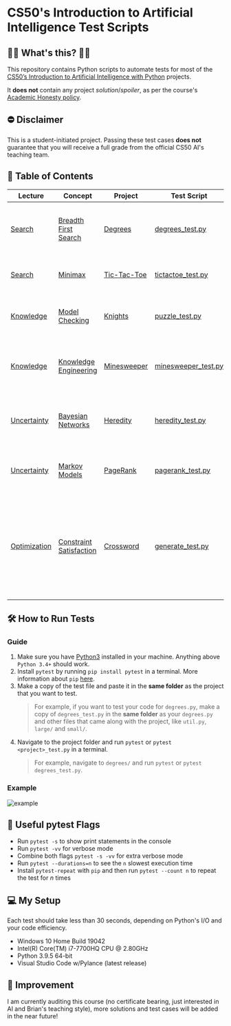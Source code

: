 # CS50's Introduction to Artificial Intelligence Test Scripts

## 🤷‍♂️ What's this? 🤷‍♀️

This repository contains Python scripts to automate tests for most of the [CS50’s Introduction to Artificial Intelligence with Python](https://cs50.harvard.edu/ai/2020/) projects.</br>

It **does not** contain any project *solution*/*spoiler*, as per the course's [Academic Honesty policy](https://cs50.harvard.edu/ai/2020/honesty/).

## ⛔ Disclaimer

This is a student-initiated project. Passing these test cases **does not** guarantee that you will receive a full grade from the official CS50 AI's teaching team.

## 📖 Table of Contents

| Lecture                                                   | Concept                                                                                      | Project                                                                 | Test Script                                | Description                                                                                                                                                                               |
| --------------------------------------------------------- | -------------------------------------------------------------------------------------------- | ----------------------------------------------------------------------- | ------------------------------------------ | ----------------------------------------------------------------------------------------------------------------------------------------------------------------------------------------- |
| [Search](https://cs50.harvard.edu/ai/2020/weeks/0/)       | [Breadth First Search](https://cs50.harvard.edu/ai/2020/notes/0/#breadth-first-search)       | [Degrees](https://cs50.harvard.edu/ai/2020/projects/0/degrees/)         | [degrees_test.py](degrees_test.py)         | Run test cases given by problem description and [this discussion](https://edstem.org/us/courses/176/discussion/226814)                                                                    |
| [Search](https://cs50.harvard.edu/ai/2020/weeks/0/)       | [Minimax](https://cs50.harvard.edu/ai/2020/notes/0/#minimax)                                 | [Tic-Tac-Toe](https://cs50.harvard.edu/ai/2020/projects/0/tictactoe/)   | [tictactoe_test.py](tictactoe_test.py)     | Let your AI play against itself for 10 rounds                                                                                                                                             |
| [Knowledge](https://cs50.harvard.edu/ai/2020/weeks/1/)    | [Model Checking](https://cs50.harvard.edu/ai/2020/notes/1/#inference)                        | [Knights](https://cs50.harvard.edu/ai/2020/projects/1/knights/)         | [puzzle_test.py](puzzle_test.py)           | Check the [correctness](https://edstem.org/us/courses/176/discussion/107478) of the 4 puzzle results                                                                                      |
| [Knowledge](https://cs50.harvard.edu/ai/2020/weeks/1/)    | [Knowledge Engineering](https://cs50.harvard.edu/ai/2020/notes/1/#knowledge-engineering)     | [Minesweeper](https://cs50.harvard.edu/ai/2020/projects/1/minesweeper/) | [minesweeper_test.py](minesweeper_test.py) | Check if your AI has ≈90% win rate over 1000 simulations                                                                                                                                  |
| [Uncertainty](https://cs50.harvard.edu/ai/2020/weeks/2/)  | [Bayesian Networks](https://cs50.harvard.edu/ai/2020/notes/2/#bayesian-networks)             | [Heredity](https://cs50.harvard.edu/ai/2020/projects/2/heredity/)       | [heredity_test.py](heredity_test.py)       | Run test cases given by problem description and [this discussion](https://edstem.org/us/courses/176/discussion/488564)                                                                    |
| [Uncertainty](https://cs50.harvard.edu/ai/2020/weeks/2/)  | [Markov Models](https://cs50.harvard.edu/ai/2020/notes/2/#markov-models)                     | [PageRank](https://cs50.harvard.edu/ai/2020/projects/2/pagerank/)       | [pagerank_test.py](pagerank_test.py)       | Compare the output of the 2 implemented functions                                                                                                                                         |
| [Optimization](https://cs50.harvard.edu/ai/2020/weeks/3/) | [Constraint Satisfaction](https://cs50.harvard.edu/ai/2020/notes/3/#constraint-satisfaction) | [Crossword](https://cs50.harvard.edu/ai/2020/projects/3/crossword/)     | [generate_test.py](generate_test.py)       | Generate crosswords using all 9 different structure + words combination and a special test case from [this discussion](https://edstem.org/us/courses/176/discussion/103609?answer=280445) |

## 🛠️ How to Run Tests

### Guide

1. Make sure you have [Python3](https://www.python.org/downloads/) installed in your machine. Anything above `Python 3.4+` should work.
2. Install `pytest` by running `pip install pytest` in a terminal. More information about `pip` [here](https://realpython.com/what-is-pip/).
3. Make a copy of the test file and paste it in the **same folder** as the project that you want to test.
    > For example, if you want to test your code for `degrees.py`, make a copy of `degrees_test.py` in the **same folder** as your `degrees.py` and other files that came along with the project, like `util.py`, `large/` and `small/`.
4. Navigate to the project folder and run `pytest` or `pytest <project>_test.py` in a terminal.
    > For example, navigate to `degrees/` and run `pytest` or `pytest degrees_test.py`.

### Example

![example](https://user-images.githubusercontent.com/36299141/128583985-a56b4371-a092-430a-8c08-4483137367d6.png)

## 🚩 Useful pytest Flags

- Run `pytest -s` to show print statements in the console
- Run `pytest -vv` for verbose mode
- Combine both flags `pytest -s -vv` for extra verbose mode
- Run `pytest --durations=n` to see the `n` slowest execution time
- Install `pytest-repeat` with `pip` and then run `pytest --count n` to repeat the test for *n* times

## 💻 My Setup

Each test should take less than 30 seconds, depending on Python's I/O and your code efficiency.

- Windows 10 Home Build 19042
- Intel(R) Core(TM) i7-7700HQ CPU @ 2.80GHz
- Python 3.9.5 64-bit
- Visual Studio Code w/Pylance (latest release)

## 🤹 Improvement

I am currently auditing this course (no certificate bearing, just interested in AI and Brian's teaching style), more solutions and test cases will be added in the near future!
